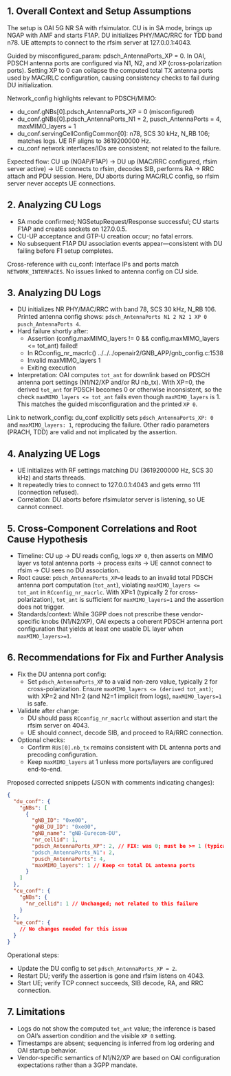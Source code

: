 ## 1. Overall Context and Setup Assumptions
The setup is OAI 5G NR SA with rfsimulator. CU is in SA mode, brings up NGAP with AMF and starts F1AP. DU initializes PHY/MAC/RRC for TDD band n78. UE attempts to connect to the rfsim server at 127.0.0.1:4043.

Guided by misconfigured_param: pdsch_AntennaPorts_XP = 0. In OAI, PDSCH antenna ports are configured via N1, N2, and XP (cross-polarization ports). Setting XP to 0 can collapse the computed total TX antenna ports used by MAC/RLC configuration, causing consistency checks to fail during DU initialization.

Network_config highlights relevant to PDSCH/MIMO:
- du_conf.gNBs[0].pdsch_AntennaPorts_XP = 0 (misconfigured)
- du_conf.gNBs[0].pdsch_AntennaPorts_N1 = 2, pusch_AntennaPorts = 4, maxMIMO_layers = 1
- du_conf.servingCellConfigCommon[0]: n78, SCS 30 kHz, N_RB 106; matches logs. UE RF aligns to 3619200000 Hz.
- cu_conf network interfaces/IDs are consistent; not related to the failure.

Expected flow: CU up (NGAP/F1AP) → DU up (MAC/RRC configured, rfsim server active) → UE connects to rfsim, decodes SIB, performs RA → RRC attach and PDU session. Here, DU aborts during MAC/RLC config, so rfsim server never accepts UE connections.

## 2. Analyzing CU Logs
- SA mode confirmed; NGSetupRequest/Response successful; CU starts F1AP and creates sockets on 127.0.0.5.
- CU-UP acceptance and GTP-U creation occur; no fatal errors.
- No subsequent F1AP DU association events appear—consistent with DU failing before F1 setup completes.

Cross-reference with cu_conf: Interface IPs and ports match `NETWORK_INTERFACES`. No issues linked to antenna config on CU side.

## 3. Analyzing DU Logs
- DU initializes NR PHY/MAC/RRC with band 78, SCS 30 kHz, N_RB 106. Printed antenna config shows: `pdsch_AntennaPorts N1 2 N2 1 XP 0 pusch_AntennaPorts 4`.
- Hard failure shortly after:
  - Assertion (config.maxMIMO_layers != 0 && config.maxMIMO_layers <= tot_ant) failed!
  - In RCconfig_nr_macrlc() ../../../openair2/GNB_APP/gnb_config.c:1538
  - Invalid maxMIMO_layers 1
  - Exiting execution
- Interpretation: OAI computes `tot_ant` for downlink based on PDSCH antenna port settings (N1/N2/XP and/or RU nb_tx). With XP=0, the derived `tot_ant` for PDSCH becomes 0 or otherwise inconsistent, so the check `maxMIMO_layers <= tot_ant` fails even though `maxMIMO_layers` is 1. This matches the guided misconfiguration and the printed `XP 0`.

Link to network_config: du_conf explicitly sets `pdsch_AntennaPorts_XP: 0` and `maxMIMO_layers: 1`, reproducing the failure. Other radio parameters (PRACH, TDD) are valid and not implicated by the assertion.

## 4. Analyzing UE Logs
- UE initializes with RF settings matching DU (3619200000 Hz, SCS 30 kHz) and starts threads.
- It repeatedly tries to connect to 127.0.0.1:4043 and gets errno 111 (connection refused).
- Correlation: DU aborts before rfsimulator server is listening, so UE cannot connect.

## 5. Cross-Component Correlations and Root Cause Hypothesis
- Timeline: CU up → DU reads config, logs `XP 0`, then asserts on MIMO layer vs total antenna ports → process exits → UE cannot connect to rfsim → CU sees no DU association.
- Root cause: `pdsch_AntennaPorts_XP=0` leads to an invalid total PDSCH antenna port computation (`tot_ant`), violating `maxMIMO_layers <= tot_ant` in `RCconfig_nr_macrlc`. With XP≥1 (typically 2 for cross-polarization), `tot_ant` is sufficient for `maxMIMO_layers=1` and the assertion does not trigger.
- Standards/context: While 3GPP does not prescribe these vendor-specific knobs (N1/N2/XP), OAI expects a coherent PDSCH antenna port configuration that yields at least one usable DL layer when `maxMIMO_layers>=1`.

## 6. Recommendations for Fix and Further Analysis
- Fix the DU antenna port config:
  - Set `pdsch_AntennaPorts_XP` to a valid non-zero value, typically 2 for cross-polarization. Ensure `maxMIMO_layers <= (derived tot_ant)`; with XP=2 and N1=2 (and N2=1 implicit from logs), `maxMIMO_layers=1` is safe.
- Validate after change:
  - DU should pass `RCconfig_nr_macrlc` without assertion and start the rfsim server on 4043.
  - UE should connect, decode SIB, and proceed to RA/RRC connection.
- Optional checks:
  - Confirm `RUs[0].nb_tx` remains consistent with DL antenna ports and precoding configuration.
  - Keep `maxMIMO_layers` at 1 unless more ports/layers are configured end-to-end.

Proposed corrected snippets (JSON with comments indicating changes):

```json
{
  "du_conf": {
    "gNBs": [
      {
        "gNB_ID": "0xe00",
        "gNB_DU_ID": "0xe00",
        "gNB_name": "gNB-Eurecom-DU",
        "nr_cellid": 1,
        "pdsch_AntennaPorts_XP": 2, // FIX: was 0; must be >= 1 (typically 2)
        "pdsch_AntennaPorts_N1": 2,
        "pusch_AntennaPorts": 4,
        "maxMIMO_layers": 1 // Keep <= total DL antenna ports
      }
    ]
  },
  "cu_conf": {
    "gNBs": {
      "nr_cellid": 1 // Unchanged; not related to this failure
    }
  },
  "ue_conf": {
    // No changes needed for this issue
  }
}
```

Operational steps:
- Update the DU config to set `pdsch_AntennaPorts_XP = 2`.
- Restart DU; verify the assertion is gone and rfsim listens on 4043.
- Start UE; verify TCP connect succeeds, SIB decode, RA, and RRC connection.

## 7. Limitations
- Logs do not show the computed `tot_ant` value; the inference is based on OAI’s assertion condition and the visible `XP 0` setting.
- Timestamps are absent; sequencing is inferred from log ordering and OAI startup behavior.
- Vendor-specific semantics of N1/N2/XP are based on OAI configuration expectations rather than a 3GPP mandate.